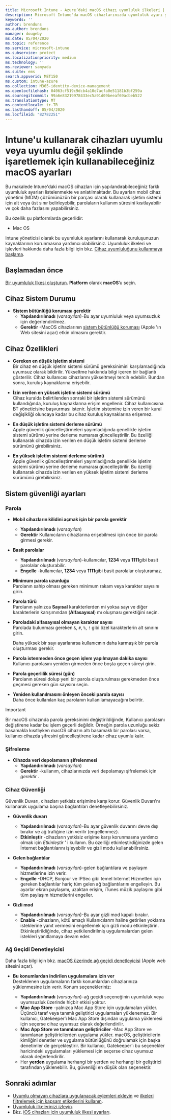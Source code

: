 ```yaml
---
title: Microsoft Intune - Azure’daki macOS cihazı uyumluluk ilkeleri | Microsoft Docs
description: Microsoft Intune'da macOS cihazlarınızda uyumluluk ayarı yaparken kullanabileceğiniz tüm ayarların bulunduğu listeyi inceleyin. Apple'ın sistem bütünlüğü korumasını gerekli kılın, parola kısıtlaması belirleyin, güvenlik duvarı kullanılmasını gerekli kılın, ağ geçidi denetleyicisine izin verin ve çok daha fazlasını yapın.
keywords: ''
author: brenduns
ms.author: brenduns
manager: dougeby
ms.date: 05/04/2020
ms.topic: reference
ms.service: microsoft-intune
ms.subservice: protect
ms.localizationpriority: medium
ms.technology: ''
ms.reviewer: samyada
ms.suite: ems
search.appverid: MET150
ms.custom: intune-azure
ms.collection: M365-identity-device-management
ms.openlocfilehash: 04063cf519c9dcb4a10e7acfa0e51181b3bf259a
ms.sourcegitcommit: 99a6e83219978433ec5a91d09beeaf69acbeb522
ms.translationtype: MT
ms.contentlocale: tr-TR
ms.lasthandoff: 05/04/2020
ms.locfileid: "82782251"
---
```

# <a name="macos-settings-to-mark-devices-as-compliant-or-not-compliant-using-intune"></a>Intune'u kullanarak cihazları uyumlu veya uyumlu değil şeklinde işaretlemek için kullanabileceğiniz macOS ayarları

Bu makalede Intune'daki macOS cihazları için yapılandırabileceğiniz farklı uyumluluk ayarları listelenmekte ve anlatılmaktadır. Bu ayarları mobil cihaz yönetimi (MDM) çözümünüzün bir parçası olarak kullanarak işletim sistemi için alt veya üst sınır belirleyebilir, parolaların kullanım süresini kısıtlayabilir ve çok daha fazlasını yapabilirsiniz.

Bu özellik şu platformlarda geçerlidir:

- Mac OS

Intune yöneticisi olarak bu uyumluluk ayarlarını kullanarak kuruluşunuzun kaynaklarının korunmasına yardımcı olabilirsiniz. Uyumluluk ilkeleri ve işlevleri hakkında daha fazla bilgi için bkz. [Cihaz uyumluluğunu kullanmaya başlama](device-compliance-get-started.md).

## <a name="before-you-begin"></a>Başlamadan önce

[Bir uyumluluk Ilkesi oluşturun](create-compliance-policy.md#create-the-policy). **Platform** olarak **macOS**’u seçin.

## <a name="device-health"></a>Cihaz Sistem Durumu

- **Sistem bütünlüğü koruması gerektir**  
  - **Yapılandırılmadı** (*varsayılan*)-Bu ayar uyumluluk veya uyumsuzluk için değerlendirilmez.
  - **Gerektir** -MacOS cihazlarının [sistem bütünlüğü koruması](https://support.apple.com/HT204899) (Apple 'ın Web sitesini açar) etkin olmasını gerektir.  

## <a name="device-properties"></a>Cihaz Özellikleri

- **Gereken en düşük işletim sistemi**  
  Bir cihaz en düşük işletim sistemi sürümü gereksinimini karşılamadığında uyumsuz olarak bildirilir. Yükseltme hakkında bilgi içeren bir bağlantı gösterilir. Cihaz kullanıcısı cihazlarını yükseltmeyi tercih edebilir. Bundan sonra, kuruluş kaynaklarına erişebilir.

- **İzin verilen en yüksek işletim sistemi sürümü**  
  Cihaz kuralda belirtilenden sonraki bir işletim sistemi sürümünü kullandığında, kuruluş kaynaklarına erişim engellenir. Cihaz kullanıcısına BT yöneticisine başvurması istenir. İşletim sistemine izin veren bir kural değişikliği oluncaya kadar bu cihaz kuruluş kaynaklarına erişemez.

- **En düşük işletim sistemi derleme sürümü**  
  Apple güvenlik güncelleştirmeleri yayımladığında genellikle işletim sistemi sürümü yerine derleme numarası güncelleştirilir. Bu özelliği kullanarak cihazda izin verilen en düşük işletim sistemi derleme sürümünü girebilirsiniz.

- **En yüksek işletim sistemi derleme sürümü**  
  Apple güvenlik güncelleştirmeleri yayımladığında genellikle işletim sistemi sürümü yerine derleme numarası güncelleştirilir. Bu özelliği kullanarak cihazda izin verilen en yüksek işletim sistemi derleme sürümünü girebilirsiniz.

## <a name="system-security-settings"></a>Sistem güvenliği ayarları

### <a name="password"></a>Parola

- **Mobil cihazların kilidini açmak için bir parola gerektir**  
  - **Yapılandırılmadı** (*varsayılan*)
  - **Gerektir** Kullanıcıların cihazlarına erişebilmesi için önce bir parola girmesi gerekir.

- **Basit parolalar**  
  - **Yapılandırılmadı** (*varsayılan*)-kullanıcılar, **1234** veya **1111**gibi basit parolalar oluşturabilir.
  - **Engelle** -kullanıcılar, **1234** veya **1111**gibi basit parolalar oluşturamaz.

- **Minimum parola uzunluğu**  
  Parolanın sahip olması gereken minimum rakam veya karakter sayısını girin.

- **Parola türü**  
  Parolanın yalnızca **Sayısal** karakterlerden mi yoksa sayı ve diğer karakterlerin karışımından (**Alfasayısal**) mı oluşması gerektiğini seçin.

- **Paroladaki alfasayısal olmayan karakter sayısı**  
  Parolada bulunması gereken `&`, `#`, `%`, `!` gibi özel karakterlerin alt sınırını girin.

  Daha yüksek bir sayı ayarlanırsa kullanıcının daha karmaşık bir parola oluşturması gerekir.

- **Parola istenmeden önce geçen işlem yapılmayan dakika sayısı**  
  Kullanıcı parolasını yeniden girmeden önce boşta geçen süreyi girin.

- **Parola geçerlilik süresi (gün)**  
  Parolanın süresi dolup yeni bir parola oluşturulması gerekmeden önce geçmesi gereken gün sayısını seçin.

- **Yeniden kullanılmasını önleyen önceki parola sayısı**  
  Daha önce kullanılan kaç parolanın kullanılamayacağını belirtir.
> [!IMPORTANT]
> Bir macOS cihazında parola gereksinimi değiştirildiğinde, Kullanıcı parolasını değiştirene kadar bu işlem geçerli değildir. Örneğin parola uzunluğu sekiz basamakla kısıtlıyken macOS cihazın altı basamaklı bir parolası varsa, kullanıcı cihazda şifresini güncelleştirene kadar cihaz uyumlu kalır.

### <a name="encryption"></a>Şifreleme

- **Cihazda veri depolamanın şifrelenmesi**  
  - **Yapılandırılmadı** (*varsayılan*)
  - **Gerektir** -kullanım, cihazlarınızda veri depolamayı şifrelemek için *gerektir* .

### <a name="device-security"></a>Cihaz Güvenliği

Güvenlik Duvarı, cihazları yetkisiz erişimine karşı korur. Güvenlik Duvarı'nı kullanarak uygulama başına bağlantıları denetleyebilirsiniz. 

- **Güvenlik duvarı**  
  - **Yapılandırılmadı** (*varsayılan*)-Bu ayar güvenlik duvarını devre dışı bırakır ve ağ trafiğine izin verilir (engellenmez).
  - **Etkinleştir** -cihazların yetkisiz erişime karşı korunmasına yardımcı olmak için *Etkinleştir* ' i kullanın. Bu özelliği etkinleştirdiğinizde gelen İnternet bağlantılarını işleyebilir ve gizli modu kullanabilirsiniz. 

- **Gelen bağlantılar**  
  - **Yapılandırılmadı** (*varsayılan*)-gelen bağlantılara ve paylaşım hizmetlerine izin verir.
  - **Engelle** -DHCP, Bonjour ve IPSec gibi temel Internet Hizmetleri için gereken bağlantılar hariç tüm gelen ağ bağlantılarını engelleyin. Bu ayarlar ekran paylaşımı, uzaktan erişim, iTunes müzik paylaşımı gibi tüm paylaşım hizmetlerini engeller.  

- **Gizli mod**  
  - **Yapılandırılmadı** (*varsayılan*)-Bu ayar gizli mod kapalı bırakır.
  - **Enable** -cihazların, kötü amaçlı Kullanıcılarım haline getirilen yoklama isteklerine yanıt vermesini engellemek için gizli modu etkinleştirin. Etkinleştirildiğinde, cihaz yetkilendirilmiş uygulamalardan gelen istekleri yanıtlamaya devam eder.  

### <a name="gatekeeper"></a>Ağ Geçidi Denetleyicisi

Daha fazla bilgi için bkz. [macOS üzerinde ağ geçidi denetleyicisi](https://support.apple.com/HT202491) (Apple web sitesini açar).

- **Bu konumlardan indirilen uygulamalara izin ver**  
  Desteklenen uygulamaların farklı konumlardan cihazlarınıza yüklenmesine izin verir. Konum seçenekleriniz:

  - **Yapılandırılmadı** (*varsayılan*)-ağ geçidi seçeneğinin uyumluluk veya uyumsuzluk üzerinde hiçbir etkisi yoktur.  
  - **Mac App Store** -yalnızca Mac App Store için uygulamaları yükler. Üçüncü taraf veya tanımlı geliştirici uygulamaları yüklenemez. Bir kullanıcı, Gatekeeper’ı Mac App Store dışından uygulama yüklemesi için seçerse cihaz uyumsuz olarak değerlendirilir.
  - **Mac App Store ve tanımlanan geliştiriciler** -Mac App Store ve tanımlanan geliştiricilerden uygulama yükler. macOS, geliştiricilerin kimliğini denetler ve uygulama bütünlüğünü doğrulamak için başka denetimler de gerçekleştirir. Bir kullanıcı, Gatekeeper’ı bu seçenekler haricindeki uygulamaları yüklemesi için seçerse cihaz uyumsuz olarak değerlendirilir.
  - Her **yerden** uygulama herhangi bir yerden ve herhangi bir geliştirici tarafından yüklenebilir. Bu, güvenliği en düşük olan seçenektir.
 

## <a name="next-steps"></a>Sonraki adımlar

- [Uyumlu olmayan cihazlara uygulanacak eylemleri ekleyin](actions-for-noncompliance.md) ve [ilkeleri filtrelemek için kapsam etiketlerini kullanın](../fundamentals/scope-tags.md).
- [Uyumluluk ilkelerinizi izleyin](compliance-policy-monitor.md).
- Bkz. [iOS cihazları için uyumluluk ilkesi ayarları](compliance-policy-create-ios.md).